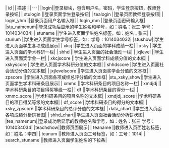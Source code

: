 | id  ||    描述      |
|---|
|login||登录板块，包含用户名，密码，学生登录按钮，教师登录按钮|
|  stulogin ||登录页面学生登录按钮|
|  tealogin ||登录页面教师登录按钮|
|  login_yhm ||登录页面用户名输入框|
|  login_mm ||登录页面密码输入框|
|stu_namenum||登录成功后显示的学生姓名和学号，如：姓名：张三  学号：1014034034|
| stuname ||学生进入页面学生姓名标签，如：姓名：张三|
|  stunum ||学生进入页面学生学号标签，如：学号：1014034032|
|stushow||学生进入页面学生各项成绩展示|
|  xkcj ||学生进入页面的学科成绩一栏|
|  xsky ||学生进入页面的学术科研一栏|
|  shhd ||学生进入页面的社会活动一栏|
|  jxjlevel ||学生进入页面奖学金一栏|
|  xkcjscore ||学生进入页面学科成绩分值的文本框|
|  xskyscore ||学生进入页面学术科研分值的文本框|
|  shhdscore ||学生进入页面社会活动分值的文本框|
|  jxjlevelscore ||学生进入页面奖学金分值的文本框|
|  zpscore ||学生进入页面各项成绩总评分值的文本框|
|stu_xsky_show||学生进入页面学生学术科研条目展示|
|  xmmc ||学术科研条目的项目名称一栏|
|  xmdjdj ||学术科研条目的项目得奖等级一栏|
|  df ||学术科研条目的得分一栏|
|  xmmc_score ||学术科研条目的项目名称的文本框|
|  xmdjdj_score ||学术科研条目的项目得奖等级的文本框|
|  df_score ||学术科研条目的得分的文本框|
|  xsky_zpscore ||学术科研条目的总评分值的文本框|
|  data_chart ||学生进入页面各项成绩分析饼状图|
| shhd_chart||学生进入页面社会活动分析饼状图|
|tea_namenum||登录成功后显示的教师姓名和学号，如：姓名：张三  学号：1014034034|
|teachshow||教师页面展示|
|  teaname ||教师进入页面姓名标签，如：姓名：李四|
|  teanum ||教师进入页面工号标签，如：工号：1014|
|  search_stuname ||教师进入页面学生姓名的下拉条|


